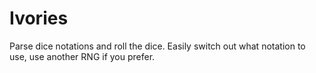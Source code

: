 # Ivories

Parse dice notations and roll the dice. Easily switch out what notation to use, use another RNG if you prefer.
